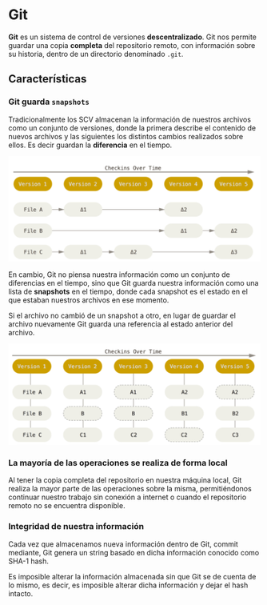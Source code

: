 # Git

**Git** es un sistema de control de versiones **descentralizado**. Git nos permite guardar una copia **completa** del repositorio remoto, con información sobre su historia, dentro de un directorio denominado `.git`.

## Características

### Git guarda `snapshots`

Tradicionalmente los SCV almacenan la información de nuestros archivos como un conjunto de versiones, donde la primera describe el contenido de nuevos archivos y las siguientes los distintos cambios realizados sobre ellos. Es decir guardan la **diferencia** en el tiempo.

<p align="center">
  <img src="../images/diferencias.png" />
</p>

En cambio, Git no piensa nuestra información como un conjunto de diferencias en el tiempo, sino que Git guarda nuestra información como una lista de **snapshots** en el tiempo, donde cada snapshot es el estado en el que estaban nuestros archivos en ese momento.

Si el archivo no cambió de un snapshot a otro, en lugar de guardar el archivo nuevamente Git guarda una referencia al estado anterior del archivo.

<p align="center">
  <img src="../images/snapshots.png" />
</p>

### La mayoría de las operaciones se realiza de forma local

Al tener la copia completa del repositorio en nuestra máquina local, Git realiza la mayor parte de las operaciones sobre la misma, permitiéndonos continuar nuestro trabajo sin conexión a internet o cuando el repositorio remoto no se encuentra disponible.

### Integridad de nuestra información

Cada vez que almacenamos nueva información dentro de Git, commit mediante, Git genera un string basado en dicha información conocido como SHA-1 hash.

Es imposible alterar la información almacenada sin que Git se de cuenta de lo mismo, es decir, es imposible alterar dicha información y dejar el hash intacto.
